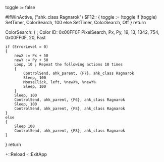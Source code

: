 toggle := false

#IfWinActive, ("ahk_class Ragnarok")
$F12::
{
    toggle := !toggle
    if (toggle)
        SetTimer, ColorSearch, 100
    else
        SetTimer, ColorSearch, Off
}
return

ColorSearch:
{
    ; Color ID: 0x00FF0F
    PixelSearch, Px, Py, 19, 13, 1342, 754, 0x00FF0F, 20, Fast

    if (ErrorLevel = 0)
    {
        newX := Px + 50
        newY := Py + 50
        Loop, 10 ; Repeat the following actions 10 times
        {
            ControlSend, ahk_parent, {F7}, ahk_class Ragnarok
            Sleep, 100
            MouseClick, left, %newX%, %newY%
            Sleep, 100
        }
		Sleep, 100
        ControlSend, ahk_parent, {F6}, ahk_class Ragnarok
        Sleep, 100
        ControlSend, ahk_parent, {F8}, ahk_class Ragnarok
    }
    else
    {
        Sleep 100
        ControlSend, ahk_parent, {F8}, ahk_class Ragnarok
    }
}
return

+::Reload
-::ExitApp
